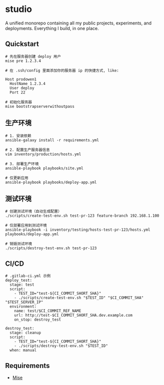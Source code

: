 # studio

A unified monorepo containing all my public projects, experiments, and deployments. Everything I build, in one place.

## Quickstart


```
# 先在服务器创建 deploy 用户
mise pre 1.2.3.4

# 在 .ssh/config 里面添加你的服务器 ip 的快捷方式, like:

Host prodowen1
  HostName 1.2.3.4
  User deploy
  Port 22

# 初始化服务器
mise bootstrapserverwithoutpass
```


## 生产环境

```
# 1. 安装依赖
ansible-galaxy install -r requirements.yml

# 2. 配置生产服务器信息
vim inventory/production/hosts.yml

# 3. 部署生产环境
ansible-playbook playbooks/site.yml

# 仅更新应用
ansible-playbook playbooks/deploy-app.yml
```


## 测试环境

```
# 创建测试环境（自动生成配置）
./scripts/create-test-env.sh test-pr-123 feature-branch 192.168.1.100

# 仅部署应用到测试环境
ansible-playbook -i inventory/testing/hosts-test-pr-123/hosts.yml playbooks/deploy-app.yml

# 销毁测试环境
./scripts/destroy-test-env.sh test-pr-123
```

## CI/CD 

```
# .gitlab-ci.yml 示例
deploy_test:
  stage: test
  script:
    - TEST_ID="test-${CI_COMMIT_SHORT_SHA}"
    - ./scripts/create-test-env.sh "$TEST_ID" "$CI_COMMIT_SHA" "$TEST_SERVER_IP"
  environment:
    name: test/$CI_COMMIT_REF_NAME
    url: http://test-$CI_COMMIT_SHORT_SHA.dev.example.com
    on_stop: destroy_test

destroy_test:
  stage: cleanup
  script:
    - TEST_ID="test-${CI_COMMIT_SHORT_SHA}"
    - ./scripts/destroy-test-env.sh "$TEST_ID"
  when: manual
```

## Requirements

- [Mise](https://mise.jdx.dev/)



